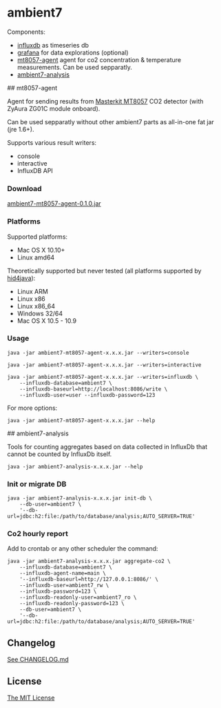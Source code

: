 # ambient7

Components:

* [influxdb](influxdb/README.md) as timeseries db
* [grafana](grafana/README.md) for data explorations (optional)
* [mt8057-agent](#mt8057-agent) agent for co2 concentration & temperature
  measurements. Can be used sepparatly.
* [ambient7-analysis](#ambient7-analysis)


<a name="mt8057-agent" />
## mt8057-agent

Agent for sending results from
[Masterkit MT8057](http://masterkit.ru/shop/others/dadget/1266110) CO2 detector
(with ZyAura ZG01C module onboard).

Can be used sepparatly without other ambient7 parts as all-in-one fat jar
(jre 1.6+).

Supports various result writers:

* console
* interactive
* InfluxDB API


### Download

[ambient7-mt8057-agent-0.1.0.jar](https://github.com/maizy/ambient7/releases/download/0.2.0/ambient7-mt8057-agent-0.2.0.jar)


### Platforms

Supported platforms:

* Mac OS X 10.10+
* Linux amd64

Theoretically supported but never tested (all platforms supported by
[hid4java](https://github.com/gary-rowe/hid4java)):

* Linux ARM
* Linux x86
* Linux x86_64
* Windows 32/64
* Mac OS X 10.5 - 10.9


### Usage

```
java -jar ambient7-mt8057-agent-x.x.x.jar --writers=console

java -jar ambient7-mt8057-agent-x.x.x.jar --writers=interactive

java -jar ambient7-mt8057-agent-x.x.x.jar --writers=influxdb \
    --influxdb-database=ambient7 \
    --influxdb-baseurl=http://localhost:8086/write \
    --influxdb-user=user --influxdb-password=123
```

For more options:

```
java -jar ambient7-mt8057-agent-x.x.x.jar --help
```


<a name="ambient7-analysis" />
## ambient7-analysis

Tools for counting aggregates based on data collected in InfluxDb
that cannot be counted by InfluxDb itself.

```
java -jar ambient7-analysis-x.x.x.jar --help
```

### Init or migrate DB

```
java -jar ambient7-analysis-x.x.x.jar init-db \
    --db-user=ambient7 \
    '--db-url=jdbc:h2:file:/path/to/database/analysis;AUTO_SERVER=TRUE'
```

### Co2 hourly report

Add to crontab or any other scheduler the command:

```
java -jar ambient7-analysis-x.x.x.jar aggregate-co2 \
    --influxdb-database=ambient7 \
    --influxdb-agent-name=main \
    '--influxdb-baseurl=http://127.0.0.1:8086/' \
    --influxdb-user=ambient7_rw \
    --influxdb-password=123 \
    --influxdb-readonly-user=ambient7_ro \
    --influxdb-readonly-password=123 \
    --db-user=ambient7 \
    '--db-url=jdbc:h2:file:/path/to/database/analysis;AUTO_SERVER=TRUE'
```


## Changelog

[See CHANGELOG.md](CHANGELOG.md)


## License

[The MIT License](LICENSE.txt)
